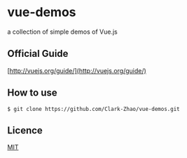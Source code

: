 # vue-demos
a collection of simple demos of Vue.js
## Official Guide
[http://vuejs.org/guide/](http://vuejs.org/guide/)
## How to use
`$ git clone https://github.com/Clark-Zhao/vue-demos.git`
## Licence
[MIT](https://opensource.org/licenses/MIT)